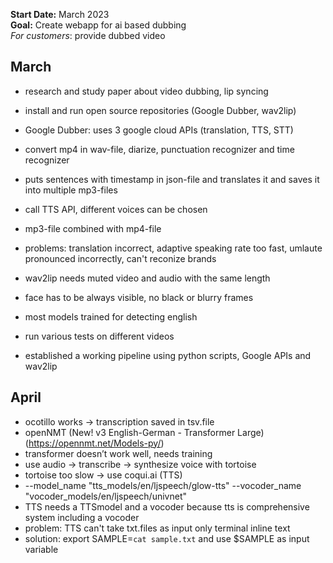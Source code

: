 
**Start Date:** March 2023
<br/>
**Goal:** Create webapp for ai based dubbing 
<br/>
*For customers*: provide dubbed video


## March

* research and study paper about video dubbing, lip syncing
* install and run open source repositories (Google Dubber, wav2lip)

* Google Dubber: uses 3 google cloud APIs (translation, TTS, STT)
* convert mp4 in wav-file, diarize, punctuation recognizer and time recognizer
* puts sentences with timestamp in json-file and translates it and saves it into multiple mp3-files
* call TTS API, different voices can be chosen
* mp3-file combined with mp4-file
* problems: translation incorrect, adaptive speaking rate too fast, umlaute pronounced incorrectly, can't reconize brands

* wav2lip needs muted video and audio with the same length
* face has to be always visible, no black or blurry frames
* most models trained for detecting english

* run various tests on different videos
* established a working pipeline using python scripts, Google APIs and wav2lip


## April

* ocotillo works → transcription saved in tsv.file
* openNMT (New! v3 English-German - Transformer Large) (https://opennmt.net/Models-py/)
* transformer doesn’t work well, needs training 
* use audio → transcribe → synthesize voice with tortoise 
* tortoise too slow → use coqui.ai (TTS) 
* --model_name "tts_models/en/ljspeech/glow-tts" --vocoder_name "vocoder_models/en/ljspeech/univnet"
* TTS needs a TTSmodel and a vocoder because tts is comprehensive system including a vocoder 
* problem: TTS can't take txt.files as input only terminal inline text 
* solution: export SAMPLE=`cat sample.txt` and use $SAMPLE as input variable 

